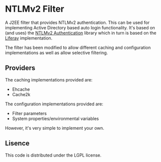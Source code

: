 # NTLMv2 Filter

A J2EE filter that provides NTLMv2 authentication. This can be used for implementing Active Directory based auto login 
functionality. It's based on (and uses) the [NTLMv2 Authentication](http://ntlmv2auth.sourceforge.net/) library which 
in turn is based on the [Liferay](https://www.liferay.com/) implementation.

The filter has been modified to allow different caching and configuration implementations as well as allow selective 
filtering.

## Providers

The caching implementations provided are:

 * Ehcache
 * Cache2k
 
The configuration implementations provided are:

 * Filter parameters
 * System properties/environmental variables
 
However, it's very simple to implement your own.

## Lisence

This code is distributed under the LGPL license.

